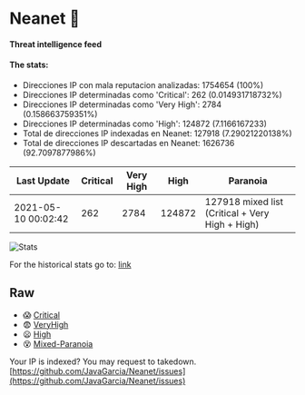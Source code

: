 # Neanet :hocho:
#### Threat intelligence feed
#### The stats:

- Direcciones IP con mala reputacion analizadas: 1754654 (100%)
- Direcciones IP determinadas como 'Critical':  262 (0.014931718732%)
- Direcciones IP determinadas como 'Very High':  2784 (0.158663759351%)
- Direcciones IP determinadas como 'High':  124872 (7.1166167233)
- Total de direcciones IP indexadas en Neanet:  127918 (7.29021220138%)
- Total de direcciones IP descartadas en Neanet:  1626736 (92.7097877986%)

| Last Update | Critical | Very High | High | Paranoia |
| --- | --- | --- | --- | --- |
| 2021-05-10 00:02:42 | 262 | 2784 | 124872 | 127918 mixed list (Critical + Very High + High)|

![Stats](https://docs.google.com/spreadsheets/d/e/2PACX-1vSnaNMIXVabIpDJjufMlzH7poXnshF3mgd8Is1g9ytUEzVsP5my4Trn8f-xkoLLQ38xpL3HtmUexLo6/pubchart?oid=501124687&format=image)

For the historical stats go to: [link](/stats.csv)
## Raw
- :scream: [Critical](https://raw.githubusercontent.com/JavaGarcia/Neanet/master/blacklists/neanet_critical.txt)
- :fearful: [VeryHigh](https://raw.githubusercontent.com/JavaGarcia/Neanet/master/blacklists/neanet_veryHigh.txtt)
- :frowning: [High](https://raw.githubusercontent.com/JavaGarcia/Neanet/master/blacklists/neanet_high.txt)
- :dizzy_face: [Mixed-Paranoia](https://raw.githubusercontent.com/JavaGarcia/Neanet/master/blacklists/neanet_all.txt)


Your IP is indexed? You may request to takedown. [https://github.com/JavaGarcia/Neanet/issues](https://github.com/JavaGarcia/Neanet/issues)












































































































































































































































































































































































































































































































































































































































































































































































































































































































































































































































































































































































































































































































































































































































































































































































































































































































































































































































































































































































































































































































































































































































































































































































































































































































































































































































































































































































































































































































































































































































































































































































































































































































































































































































































































































































































































































































































































































































































































































































































































































































































































































































































































































































































































































































































































































































































































































































































































































































































































































































































































































































































































































































































































































































































































































































































































































































































































































































































































































































































































































































































































































































































































































































































































